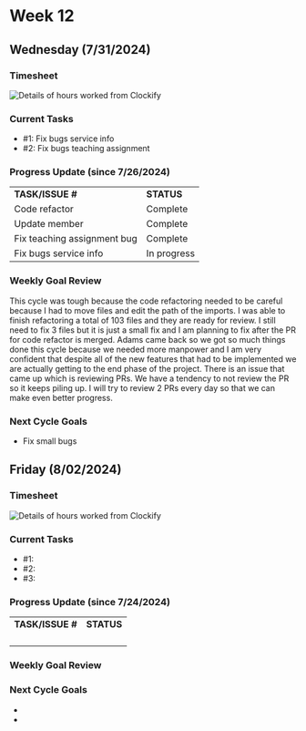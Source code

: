 


# Week 12

## Wednesday (7/31/2024)

### Timesheet
![Details of hours worked from Clockify]()
### Current Tasks
  * #1: Fix bugs service info
  * #2: Fix bugs teaching assignment
### Progress Update (since 7/26/2024)
<table>
    <tr>
        <td><strong>TASK/ISSUE #</strong>
        </td>
        <td><strong>STATUS</strong>
        </td>
    </tr>
    <tr>
        <!-- Task/Issue # -->
        <td>Code refactor
        </td>
        <!-- Status -->
        <td>Complete
        </td>
    </tr>
    <tr>
        <!-- Task/Issue # -->
        <td> Update member
        </td>
        <!-- Status -->
        <td>Complete
        </td>
    </tr>
    <tr>
        <!-- Task/Issue # -->
        <td> Fix teaching assignment bug
        </td>
        <!-- Status -->
        <td>Complete
        </td>
    </tr>
    <tr>
        <!-- Task/Issue # -->
        <td>Fix bugs service info
        </td>
        <!-- Status -->
        <td>In progress
        </td>
    </tr>
   
</table>

### Weekly Goal Review
This cycle was tough because the code refactoring needed to be careful because I had to move files and edit the path of the imports. 
I was able to finish refactoring a total of 103 files and they are ready for review. I still need to fix 3 files but it is just a small fix and 
I am planning to fix after the PR for code refactor is merged. 
Adams came back so we got so much things done this cycle because we needed more manpower and I am very confident that despite all of the new features 
that had to be implemented we are actually getting to the end phase of the project.
There is an issue that came up which is reviewing PRs. We have a tendency to not review the PR so it keeps piling up. I will try to review 2 PRs every day
so that we can make even better progress. 
### Next Cycle Goals
  * Fix small bugs 

<!--------------------------------------------------------------------------------------------------------------------------------------------------------------------------------------------->
## Friday (8/02/2024)

### Timesheet
![Details of hours worked from Clockify]()

### Current Tasks
  * #1: 
  * #2: 
  * #3:
### Progress Update (since 7/24/2024)
<table>
    <tr>
        <td><strong>TASK/ISSUE #</strong>
        </td>
        <td><strong>STATUS</strong>
        </td>
    </tr>
    <tr>
        <!-- Task/Issue # -->
        <td> 
        </td>
        <!-- Status -->
        <td> 
        </td>
    </tr>
    <tr>
       <td> 
        </td>
        <!-- Status -->
        <td> 
        </td>
    </tr>
     <tr>
       <td> 
        </td>
        <!-- Status -->
        <td> 
        </td>
    </tr>
       <tr>
       <td> 
        </td>
        <!-- Status -->
        <td> 
        </td>
    </tr>


</table>

### Weekly Goal Review


### Next Cycle Goals
  * 
  * 
